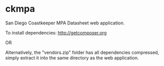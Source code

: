 ckmpa
=====

San Diego Coastkeeper MPA Datasheet web application.

To install dependencies: http://getcomposer.org

OR

Alternatively, the "vendors.zip" folder has all dependencies compressed, simply extract it into the same directory as the web application.